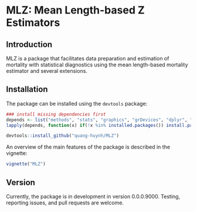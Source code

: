 # MLZ: Mean Length-based Z Estimators

## Introduction
MLZ is a package that facilitates data preparation and estimation of mortality with statistical diagnostics using the mean length-based mortality estimator and several extensions.

## Installation
The package can be installed using the `devtools` package:

```r
### install missing dependencies first
depends <- list("methods", "stats", "graphics", "grDevices", "dplyr", "gplots", "ggplot2", "reshape2", "numDeriv", "parallel", "msm", "Rcpp", "RcppArmadillo")
lapply(depends, function(x) if(!x %in% installed.packages()) install.packages(x))

devtools::install_github("quang-huynh/MLZ")
```

An overview of the main features of the package is described in the vignette:
```r
vignette("MLZ")
```

## Version
Currently, the package is in development in version 0.0.0.9000. Testing, reporting issues, and pull requests are welcome.
